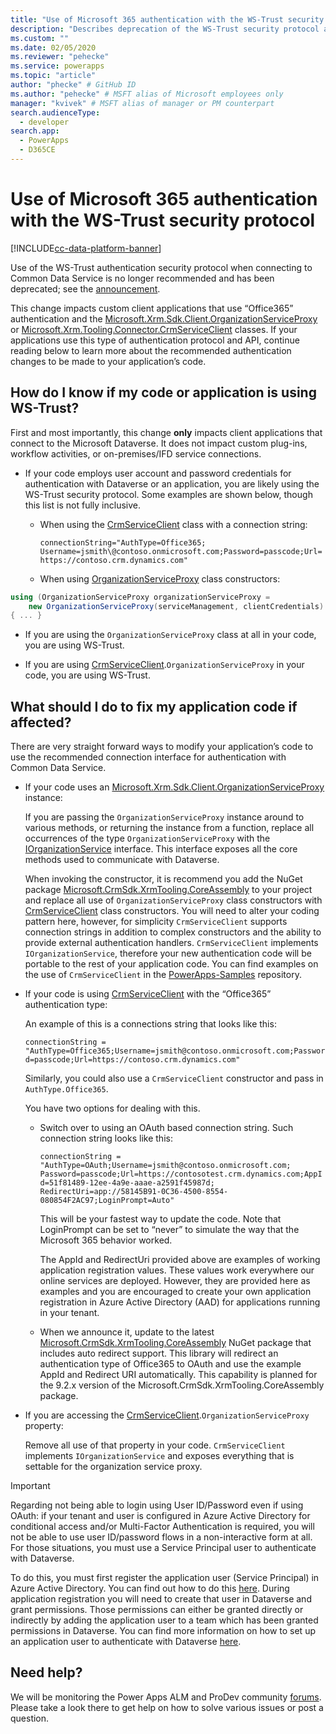 ```yaml
---
title: "Use of Microsoft 365 authentication with the WS-Trust security protocol (Microsoft Dataverse) | Microsoft Docs" # Intent and product brand in a unique string of 43-59 chars including spaces
description: "Describes deprecation of the WS-Trust security protocol and the authentication code changes required in applications."
ms.custom: ""
ms.date: 02/05/2020
ms.reviewer: "pehecke"
ms.service: powerapps
ms.topic: "article"
author: "phecke" # GitHub ID
ms.author: "pehecke" # MSFT alias of Microsoft employees only
manager: "kvivek" # MSFT alias of manager or PM counterpart
search.audienceType: 
  - developer
search.app: 
  - PowerApps
  - D365CE
---
```


# Use of Microsoft 365 authentication with the WS-Trust security protocol

[!INCLUDE[cc-data-platform-banner](../../includes/cc-data-platform-banner.md)]

Use of the WS-Trust authentication security protocol when connecting to Common
Data Service is no longer recommended and has been
deprecated; see the [announcement](/power-platform/important-changes-coming#deprecation-of-office365-authentication-type-and-organizationserviceproxy-class-for-connecting-to-common-data-service). 

This change
impacts custom client applications that use “Office365” authentication and the
[Microsoft.Xrm.Sdk.Client.OrganizationServiceProxy](/dotnet/api/microsoft.xrm.sdk.client.organizationserviceproxy)
or
[Microsoft.Xrm.Tooling.Connector.CrmServiceClient](/dotnet/api/microsoft.xrm.tooling.connector.crmserviceclient)
classes. If your applications use this type of authentication protocol and API,
continue reading below to learn more about the recommended authentication
changes to be made to your application’s code.

## How do I know if my code or application is using WS-Trust?

First and most importantly, this change **only** impacts client applications that
connect to the Microsoft Dataverse. It does not impact custom plug-ins,
workflow activities, or on-premises/IFD service connections.

- If your code employs user account and password credentials for authentication with Dataverse or an application, you are likely using the WS-Trust security protocol. Some examples are shown below, though this list is not fully inclusive.

  - When using the [CrmServiceClient](/dotnet/api/microsoft.xrm.tooling.connector.crmserviceclient) class with a connection string:

    `connectionString="AuthType=Office365; Username=jsmith\@contoso.onmicrosoft.com;Password=passcode;Url=https://contoso.crm.dynamics.com"`

  - When using [OrganizationServiceProxy](/dotnet/api/microsoft.xrm.sdk.client.organizationserviceproxy) class constructors:


```csharp
using (OrganizationServiceProxy organizationServiceProxy =
    new OrganizationServiceProxy(serviceManagement, clientCredentials)
{ ... }
```

- If you are using the `OrganizationServiceProxy` class at all in your code, you are using WS-Trust.

- If you are using [CrmServiceClient](/dotnet/api/microsoft.xrm.tooling.connector.crmserviceclient).`OrganizationServiceProxy` in your code, you are using WS-Trust.

## What should I do to fix my application code if affected?

There are very straight forward ways to modify your application’s code to use
the recommended connection interface for authentication with Common Data
Service.

- If your code uses an [Microsoft.Xrm.Sdk.Client.OrganizationServiceProxy](/dotnet/api/microsoft.xrm.sdk.client.organizationserviceproxy) instance:

  If you are passing the `OrganizationServiceProxy` instance around to various methods, or returning the instance from a function, replace all occurrences of the type `OrganizationServiceProxy` with the [IOrganizationService](/dotnet/api/microsoft.xrm.sdk.iorganizationservice?view=dynamics-general-ce-9) interface. This interface exposes all the core methods used to communicate with Dataverse.

  When invoking the constructor, it is recommend you add the NuGet package [Microsoft.CrmSdk.XrmTooling.CoreAssembly](https://www.nuget.org/packages/Microsoft.CrmSdk.XrmTooling.CoreAssembly/) to your project and replace all use of `OrganizationServiceProxy` class constructors with [CrmServiceClient](/dotnet/api/microsoft.xrm.tooling.connector.crmserviceclient) class constructors. You will need to alter your coding pattern here, however, for simplicity `CrmServiceClient` supports connection strings in addition to complex constructors and the ability to provide external authentication handlers. `CrmServiceClient` implements `IOrganizationService`, therefore your new authentication code will be portable to the rest of your application code. You can find examples on the use of `CrmServiceClient` in the [PowerApps-Samples](https://github.com/microsoft/PowerApps-Samples/tree/master/cds/orgsvc/C%23) repository.

- If your code is using [CrmServiceClient](/dotnet/api/microsoft.xrm.tooling.connector.crmserviceclient) with the “Office365” authentication
    type:

    An example of this is a connections string that looks like this:

    `connectionString = "AuthType=Office365;Username=jsmith@contoso.onmicrosoft.com;Password=passcode;Url=https://contoso.crm.dynamics.com"`

    Similarly, you could also use a `CrmServiceClient` constructor and pass in `AuthType.Office365`.

    You have two options for dealing with this.<p/>

    - Switch over to using an OAuth based connection string. Such connection string looks like this:

        `connectionString = "AuthType=OAuth;Username=jsmith@contoso.onmicrosoft.com;
    Password=passcode;Url=https://contosotest.crm.dynamics.com;AppId=51f81489-12ee-4a9e-aaae-a2591f45987d;
    RedirectUri=app://58145B91-0C36-4500-8554-080854F2AC97;LoginPrompt=Auto"`

        This will be your fastest way to update the code. Note that LoginPrompt can be set to “never” to simulate the way that the Microsoft 365 behavior worked.

        The AppId and RedirectUri provided above are examples of working application registration values. These values work everywhere our online services are deployed. However, they are provided here as examples and you are encouraged to create your own application registration in Azure Active Directory (AAD) for applications running in your tenant.<p/>

    - When we announce it, update to the latest [Microsoft.CrmSdk.XrmTooling.CoreAssembly](https://www.nuget.org/packages/Microsoft.CrmSdk.XrmTooling.CoreAssembly/) NuGet package that includes auto redirect support. This library will redirect an authentication type of Office365 to OAuth and use the example AppId and Redirect URI automatically. This capability is planned for the 9.2.x version of the Microsoft.CrmSdk.XrmTooling.CoreAssembly package.

- If you are accessing the [CrmServiceClient](/dotnet/api/microsoft.xrm.tooling.connector.crmserviceclient).`OrganizationServiceProxy` property:

     Remove all use of that property in your code. `CrmServiceClient` implements `IOrganizationService` and exposes everything that is settable for the organization service proxy.

> [!IMPORTANT]
> Regarding not being able to login using User ID/Password even if using OAuth: if your tenant and user is configured in Azure Active Directory for conditional access and/or Multi-Factor Authentication is required, you will not be able to use user ID/password flows in a non-interactive form at all. For those situations, you must use a Service Principal user to authenticate with Dataverse.<p/>
To do this, you must first register the application user (Service Principal) in Azure Active Directory. You can find out how to do this [here](https://docs.microsoft.com/azure/active-directory/develop/howto-create-service-principal-portal). During application registration you will need to create that user in Dataverse and grant permissions. Those permissions can either be granted directly or indirectly by adding the application user to a team which has been granted permissions in Dataverse. You can find more information on how to set up an application user to authenticate with Dataverse [here](/powerapps/developer/common-data-service/use-single-tenant-server-server-authentication).

## Need help?

We will be monitoring the Power Apps ALM and ProDev community [forums](https://powerusers.microsoft.com/t5/Power-Apps-Component-Framework/bd-p/pa_component_framework). Please take a look there to get help on how to solve various issues or post a
question.
